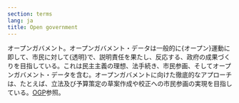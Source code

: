 ```yaml
---
section: terms
lang: ja
title: Open government
---
```


オープンガバメント。オープンガバメント・データは一般的に{オープン}運動に即して、市民に対して{透明}で、説明責任を果たし、反応する、政府の成果づくりを目指している。これは民主主義の理想、法手続き、市民参画、そしてオープンガバメント・データを含む。オープンガバメントに向けた徹底的なアプローチは、たとえば、立法及び予算策定の草案作成や校正への市民参画の実現を目指している。[OGP](/glossary/ja/terms/ogp/)参照。
